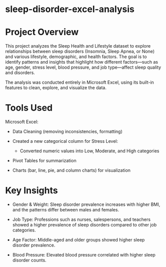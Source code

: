 # sleep-disorder-excel-analysis

# Project Overview

This project analyzes the Sleep Health and Lifestyle dataset to explore relationships between sleep disorders (Insomnia, Sleep Apnea, or None) and various lifestyle, demographic, and health factors.
The goal is to identify patterns and insights that highlight how different factors—such as age, gender, stress level, blood pressure, and job type—affect sleep quality and disorders.

The analysis was conducted entirely in Microsoft Excel, using its built-in features to clean, explore, and visualize the data.


# Tools Used

Microsoft Excel:

- Data Cleaning (removing inconsistencies, formatting)

- Created a new categorical column for Stress Level:
    - Converted numeric values into Low, Moderate, and High categories

- Pivot Tables for summarization

- Charts (bar, line, pie, and column charts) for visualization


# Key Insights

- Gender & Weight: Sleep disorder prevalence increases with higher BMI, and the patterns differ between males and females.

- Job Type: Professions such as nurses, salespersons, and teachers showed a higher prevalence of sleep disorders compared to other job categories.

- Age Factor: Middle-aged and older groups showed higher sleep disorder prevalence.

- Blood Pressure: Elevated blood pressure correlated with higher sleep disorder counts.
